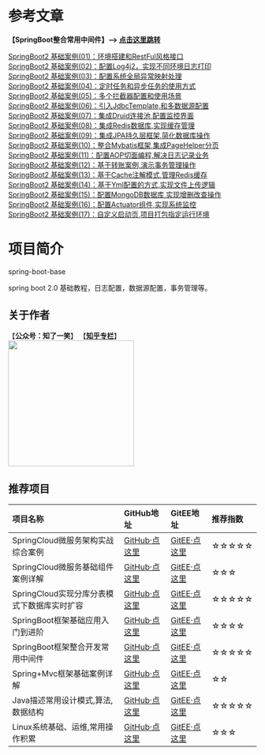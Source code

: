 # 参考文章

<b>【SpringBoot整合常用中间件】--> [点击这里跳转](https://github.com/cicadasmile/middle-ware-parent)</b>

[SpringBoot2 基础案例(01)：环境搭建和RestFul风格接口](https://mp.weixin.qq.com/s?__biz=MzU4Njg0MzYwNw==&mid=2247483781&idx=1&sn=535a1ffa6c86bf4774f3bac031664821&chksm=fdf4553dca83dc2b4632ac5baca718b19df7b3ffde817258920dc2b631515261d9d4dac0765f&token=949711998&lang=zh_CN#rd)<br/>
[SpringBoot2 基础案例(02)：配置Log4j2，实现不同环境日志打印](https://mp.weixin.qq.com/s?__biz=MzU4Njg0MzYwNw==&mid=2247483790&idx=1&sn=fe59711fc5f47ca094b2aa57ff892f53&chksm=fdf45536ca83dc20c970269058d68fd12362e51f1021e12f8206ab0ed0d4ddd623f3107ea236&token=1128156488&lang=zh_CN#rd)<br/>
[SpringBoot2 基础案例(03)：配置系统全局异常映射处理](https://mp.weixin.qq.com/s?__biz=MzU4Njg0MzYwNw==&mid=2247483798&idx=1&sn=55d64a05ad2ce03867620a387c23f5d3&chksm=fdf4552eca83dc38ef53295c68a0fe42e27b488f60ed64bce7353c40de8c9d03b6c901b792b1&token=1418427781&lang=zh_CN#rd)<br/>
[SpringBoot2 基础案例(04)：定时任务和异步任务的使用方式](https://mp.weixin.qq.com/s?__biz=MzU4Njg0MzYwNw==&mid=2247483802&idx=1&sn=ef5f1b46945d4a0fa5e4b705591bc2d4&chksm=fdf45522ca83dc345a7034099d548c8269d79c56b857dcfc762b5dc6d768d13481fc3f8afeea&token=1671295027&lang=zh_CN#rd)<br/>
[SpringBoot2 基础案例(05)：多个拦截器配置和使用场景](https://mp.weixin.qq.com/s?__biz=MzU4Njg0MzYwNw==&mid=2247483806&idx=1&sn=caec9a25d6d3e47a3186b5c110ba7c48&chksm=fdf45526ca83dc303bbed238a02b87c68a8e93bc1c50940263cad108da7f336852fa2bf41c99&token=753772915&lang=zh_CN#rd)<br/>
[SpringBoot2 基础案例(06)：引入JdbcTemplate,和多数据源配置](https://mp.weixin.qq.com/s?__biz=MzU4Njg0MzYwNw==&mid=2247483810&idx=1&sn=99b9b7e515b040000ab6b670db679e2e&chksm=fdf4551aca83dc0cd94b574f7552c8b1a4b4c36beba001ab5146e00b855fb3b24156b0e5fe1e&token=1918524437&lang=zh_CN#rd)<br/>
[SpringBoot2 基础案例(07)：集成Druid连接池,配置监控界面](https://mp.weixin.qq.com/s?__biz=MzU4Njg0MzYwNw==&mid=2247483830&idx=1&sn=0db10b1476f1ea13b5167f17f1595a35&chksm=fdf4550eca83dc1865bd63f3fa927cc95cb2c5ac70e6f93cf9605ac21f4330ef238f55f8c61a&token=284651905&lang=zh_CN#rd)<br/>
[SpringBoot2 基础案例(08)：集成Redis数据库,实现缓存管理](https://mp.weixin.qq.com/s?__biz=MzU4Njg0MzYwNw==&mid=2247483835&idx=1&sn=f2cdc2a8059e2a34f715ce837718fcc8&chksm=fdf45503ca83dc15502c62bf6f000c882c91439b8b82243dbe6c05bc80da375c7642b41add8c&token=1199839691&lang=zh_CN#rd)<br/>
[SpringBoot2 基础案例(09)：集成JPA持久层框架,简化数据库操作](https://mp.weixin.qq.com/s?__biz=MzU4Njg0MzYwNw==&mid=2247483840&idx=1&sn=f5f86033cc19859331bb120140051ce2&chksm=fdf45578ca83dc6eb40297b148001c1cb72820924fbfd7df8715979b6a6d6eb843f64de03b9e&token=935921302&lang=zh_CN#rd)<br/>
[SpringBoot2 基础案例(10)：整合Mybatis框架,集成PageHelper分页](https://mp.weixin.qq.com/s?__biz=MzU4Njg0MzYwNw==&mid=2247483846&idx=1&sn=1728b7ad15e59060f503542b73083cb6&chksm=fdf4557eca83dc68e870a674b9012aeab6270cad1715d2bd2375a43bfa88779ff92f81923637&token=197850378&lang=zh_CN#rd)<br/>
[SpringBoot2 基础案例(11)：配置AOP切面编程,解决日志记录业务](https://mp.weixin.qq.com/s?__biz=MzU4Njg0MzYwNw==&mid=2247483851&idx=1&sn=d9743d43ac905fc8bccbba0e12ae47e7&chksm=fdf45573ca83dc656f5966df6180c13f82ea06ad77672ba0c195a948bf4e7135972c4cc46757&token=484812131&lang=zh_CN#rd)<br/>
[SpringBoot2 基础案例(12)：基于转账案例,演示事务管理操作](https://mp.weixin.qq.com/s?__biz=MzU4Njg0MzYwNw==&mid=2247483858&idx=1&sn=30cf36583725d1f59f4c8b8efb2a79d1&chksm=fdf4556aca83dc7ca84d70ab7754a9e1ca0cdbdb97dac75b77d78e0f124e9c0ebadf5a72ba56&token=1999506102&lang=zh_CN#rd)<br/>
[SpringBoot2 基础案例(13)：基于Cache注解模式,管理Redis缓存](https://mp.weixin.qq.com/s?__biz=MzU4Njg0MzYwNw==&mid=2247483863&idx=1&sn=3e392e81f0d5c387d42888a7918e3a13&chksm=fdf4556fca83dc793863653e69dccd2e3f65bf9f28240a15dbe1798b405261ba802a8def0357&token=196805212&lang=zh_CN#rd)<br/>
[SpringBoot2 基础案例(14)：基于Yml配置的方式,实现文件上传逻辑](https://mp.weixin.qq.com/s?__biz=MzU4Njg0MzYwNw==&mid=2247483868&idx=1&sn=ef3b1fe7668c7a1065cb9910a12da66d&chksm=fdf45564ca83dc72243db18688b5f58033fd568c7b4c31cce6ff039070ac0fb05b40648d5345&token=1713479162&lang=zh_CN#rd)<br/>
[SpringBoot2 基础案例(15)：配置MongoDB数据库,实现增删改查操作](https://mp.weixin.qq.com/s?__biz=MzU4Njg0MzYwNw==&mid=2247483872&idx=1&sn=4a90d09cea8950543a079bb68109d4a3&chksm=fdf45558ca83dc4eb99adaffffb113ab23c65b6aaaeba25da789a3c9219d56ad2c349709e8c8&token=272720738&lang=zh_CN#rd)<br/>
[SpringBoot2 基础案例(16)：配置Actuator组件,实现系统监控](https://mp.weixin.qq.com/s?__biz=MzU4Njg0MzYwNw==&mid=2247483876&idx=1&sn=25dbfd2146cf7391b534794ebb92ef64&chksm=fdf4555cca83dc4aa70f51f72a1f4b93102b6f20fddb3a843413eb089b817aae11578f42637c&token=1617806410&lang=zh_CN#rd)<br/>
[SpringBoot2 基础案例(17)：自定义启动页,项目打包指定运行环境](https://mp.weixin.qq.com/s?__biz=MzU4Njg0MzYwNw==&mid=2247483882&idx=1&sn=93049bcbdf5d22a378b7fdeac33c1081&chksm=fdf45552ca83dc44fad10c1ab8fc949d10e0aedeff5aea164bb7db41bac19d0d9019948e43c7&token=2038775937&lang=zh_CN#rd)<br/>


# 项目简介

spring-boot-base

spring boot 2.0 基础教程，日志配置，数据源配置，事务管理等。

## 关于作者
【<b>公众号：知了一笑</b>】    【<b><a href="https://www.zhihu.com/people/cicadasmile/columns">知乎专栏</a></b>】<br/>
<img width="255px" height="255px" src="https://avatars0.githubusercontent.com/u/50793885?s=460&v=4"/><br/>

## 推荐项目

|项目名称|GitHub地址|GitEE地址|推荐指数|
|:---|:---|:---|:---|
|SpringCloud微服务架构实战综合案例|[GitHub·点这里](https://github.com/cicadasmile/husky-spring-cloud)|[GitEE·点这里](https://gitee.com/cicadasmile/husky-spring-cloud)|☆☆☆☆☆|
|SpringCloud微服务基础组件案例详解|[GitHub·点这里](https://github.com/cicadasmile/spring-cloud-base)|[GitEE·点这里](https://gitee.com/cicadasmile/spring-cloud-base)|☆☆☆|
|SpringCloud实现分库分表模式下数据库实时扩容|[GitHub·点这里](https://github.com/cicadasmile/cloud-shard-jdbc)|[GitEE·点这里](https://gitee.com/cicadasmile/cloud-shard-jdbc)|☆☆☆☆☆|
|SpringBoot框架基础应用入门到进阶|[GitHub·点这里](https://github.com/cicadasmile/spring-boot-base)|[GitEE·点这里](https://gitee.com/cicadasmile/spring-boot-base)|☆☆☆☆|
|SpringBoot框架整合开发常用中间件|[GitHub·点这里](https://github.com/cicadasmile/middle-ware-parent)|[GitEE·点这里](https://gitee.com/cicadasmile/middle-ware-parent)|☆☆☆☆☆|
|Spring+Mvc框架基础案例详解|[GitHub·点这里](https://github.com/cicadasmile/spring-mvc-parent)|[GitEE·点这里](https://gitee.com/cicadasmile/spring-mvc-parent)|☆☆|
|Java描述常用设计模式,算法,数据结构|[GitHub·点这里](https://github.com/cicadasmile/model-arithmetic-parent)|[GitEE·点这里](https://gitee.com/cicadasmile/model-arithmetic-parent)|☆☆☆☆☆|
|Linux系统基础、运维,常用操作积累|[GitHub·点这里](https://github.com/cicadasmile/linux-system-base)|[GitEE·点这里](https://gitee.com/cicadasmile/linux-system-base)|☆☆☆|
